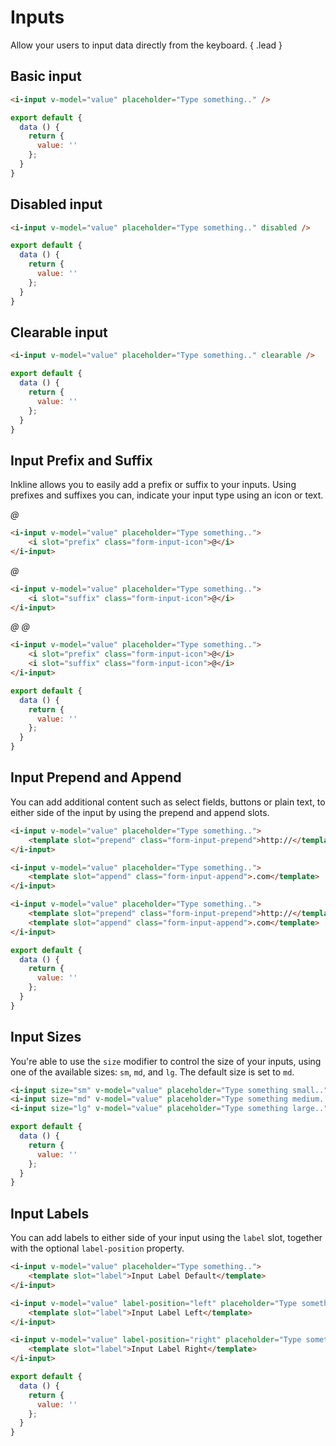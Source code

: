 # Inputs

Allow your users to input data directly from the keyboard. { .lead }

## Basic input

<i-input v-model="inputValue" placeholder="Type something.." />

~~~html
<i-input v-model="value" placeholder="Type something.." />
~~~

~~~js
export default {
  data () {
    return {
      value: ''
    };
  }
}
~~~

## Disabled input

<i-input v-model="disabledInputValue" placeholder="Type something.." disabled />

~~~html
<i-input v-model="value" placeholder="Type something.." disabled />
~~~

~~~js
export default {
  data () {
    return {
      value: ''
    };
  }
}
~~~

## Clearable input

<i-input v-model="clearableInputValue" placeholder="Type something.." clearable />

~~~html
<i-input v-model="value" placeholder="Type something.." clearable />
~~~

~~~js
export default {
  data () {
    return {
      value: ''
    };
  }
}
~~~

## Input Prefix and Suffix
Inkline allows you to easily add a prefix or suffix to your inputs. Using prefixes and suffixes you can, indicate 
your input type using an icon or text. 

<i-input v-model="prefixInputValue" placeholder="Type something..">
    <i slot="prefix" class="form-input-icon">@</i>
</i-input>

~~~html
<i-input v-model="value" placeholder="Type something..">
    <i slot="prefix" class="form-input-icon">@</i>
</i-input>
~~~

<i-input v-model="suffixInputValue" placeholder="Type something..">
    <i slot="suffix" class="form-input-icon">@</i>
</i-input>

~~~html
<i-input v-model="value" placeholder="Type something..">
    <i slot="suffix" class="form-input-icon">@</i>
</i-input>
~~~

<i-input v-model="prefixSuffixInputValue" placeholder="Type something..">
    <i slot="prefix" class="form-input-icon">@</i>
    <i slot="suffix" class="form-input-icon">@</i>
</i-input>

~~~html
<i-input v-model="value" placeholder="Type something..">
    <i slot="prefix" class="form-input-icon">@</i>
    <i slot="suffix" class="form-input-icon">@</i>
</i-input>
~~~

~~~js
export default {
  data () {
    return {
      value: ''
    };
  }
}
~~~

## Input Prepend and Append
You can add additional content such as select fields, buttons or plain text, to either side of the input by using the prepend and append slots.

<i-input v-model="prependInputValue" placeholder="Type something..">
    <template slot="prepend" class="form-input-prepend">http://</template>
</i-input>

~~~html
<i-input v-model="value" placeholder="Type something..">
    <template slot="prepend" class="form-input-prepend">http://</template>
</i-input>
~~~

<i-input v-model="appendInputValue" placeholder="Type something..">
    <template slot="append" class="form-input-append">http://</template>
</i-input>

~~~html
<i-input v-model="value" placeholder="Type something..">
    <template slot="append" class="form-input-append">.com</template>
</i-input>
~~~

<i-input v-model="prependAppendInputValue" placeholder="Type something..">
    <template slot="prepend" class="form-input-prepend">http://</template>
    <template slot="append" class="form-input-append">.com</template>
</i-input>

~~~html
<i-input v-model="value" placeholder="Type something..">
    <template slot="prepend" class="form-input-prepend">http://</template>
    <template slot="append" class="form-input-append">.com</template>
</i-input>
~~~

~~~js
export default {
  data () {
    return {
      value: ''
    };
  }
}
~~~

## Input Sizes
You're able to use the `size` modifier to control the size of your inputs, using one of the available sizes: `sm`, `md`, and `lg`. The default size is set to `md`.

<i-input size="sm" v-model="smInputValue" placeholder="Type something small.." />
<i-input size="md" v-model="mdInputValue" placeholder="Type something medium.." />
<i-input size="lg" v-model="lgInputValue" placeholder="Type something large.." />

~~~html
<i-input size="sm" v-model="value" placeholder="Type something small.." />
<i-input size="md" v-model="value" placeholder="Type something medium.." />
<i-input size="lg" v-model="value" placeholder="Type something large.." />
~~~

~~~js
export default {
  data () {
    return {
      value: ''
    };
  }
}
~~~

## Input Labels
You can add labels to either side of your input using the `label` slot, together with the optional `label-position` property.

<i-input v-model="labelDefaultInputValue" placeholder="Type something..">
    <template slot="label">Input Label Default</template>
</i-input>
<i-input v-model="labelLeftInputValue" label-position="left" placeholder="Type something..">
    <template slot="label">Input Label Left</template>
</i-input>
<i-input v-model="labelRightInputValue" label-position="right" placeholder="Type something..">
    <template slot="label">Input Label Right</template>
</i-input>

~~~html
<i-input v-model="value" placeholder="Type something..">
    <template slot="label">Input Label Default</template>
</i-input>

<i-input v-model="value" label-position="left" placeholder="Type something..">
    <template slot="label">Input Label Left</template>
</i-input>

<i-input v-model="value" label-position="right" placeholder="Type something..">
    <template slot="label">Input Label Right</template>
</i-input>
~~~

~~~js
export default {
  data () {
    return {
      value: ''
    };
  }
}
~~~


